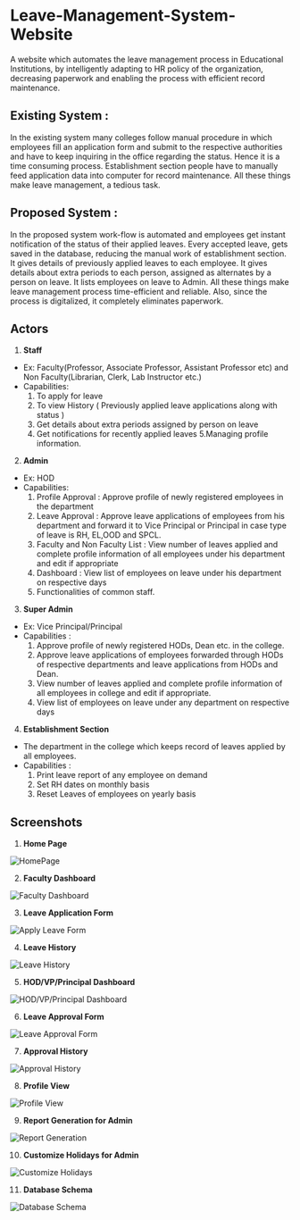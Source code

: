 # Leave-Management-System-Website
A website which automates the leave management process in Educational Institutions, by intelligently adapting to HR policy of the organization, decreasing paperwork and enabling the process with efficient record maintenance.

## Existing System :
In the existing system many colleges follow manual procedure in which employees fill an application form and submit to the respective authorities and have to keep   inquiring in the office regarding the status. Hence it is a time consuming process. Establishment section people have to manually feed application data into computer for record maintenance. All these things make leave management, a tedious task.

## Proposed System :
In the proposed system work-flow is automated and employees get instant notification of the status of their applied leaves. Every accepted leave, gets saved in the database, reducing the manual work of establishment section. It gives details of previously applied leaves to each employee. It gives details about extra periods to each person, assigned as alternates by a person on leave. It lists employees on leave to Admin. All these things make leave management process  time-efficient and reliable. Also, since the process is digitalized, it completely eliminates paperwork.

## Actors

1. **Staff**  
- Ex: Faculty(Professor, Associate Professor, Assistant Professor etc) and Non Faculty(Librarian, Clerk, Lab Instructor etc.)  
- Capabilities: 
    1. To apply for leave 
    2. To view History ( Previously applied leave applications 		along with status )
    3. Get details about extra periods assigned by person on 		leave 
    4. Get notifications for recently applied leaves 
    5.Managing profile information.

2. **Admin**  
- Ex: HOD  
- Capabilities: 
    1. Profile Approval : Approve profile of newly registered employees in the department 
    2. Leave Approval : Approve leave applications of employees from his department and forward it to Vice Principal or Principal in case type of leave is RH, EL,OOD and SPCL. 
    3. Faculty and Non Faculty List : View number of leaves applied and  complete profile information of all employees under his department and edit if appropriate 
    4. Dashboard : View list of employees on leave under his department on respective days 
    5. Functionalities of common staff.

3. **Super Admin**   
- Ex: Vice Principal/Principal  
- Capabilities : 
    1. Approve profile of newly registered HODs, Dean etc. in the college. 
    2. Approve leave applications of employees forwarded   through HODs of respective departments and leave applications from HODs and Dean. 
    3. View number of leaves applied and complete profile information of all employees in college and edit if appropriate. 
    4. View list of employees on leave under any department on respective days

4. **Establishment Section**  
- The department in the college which keeps record of leaves applied by all employees.    
- Capabilities :
    1. Print leave report of any employee on demand 
    2. Set RH dates on monthly basis 
    3. Reset Leaves of employees on yearly basis

## Screenshots  

1. **Home Page**  
  
![HomePage](Demo/screenshots/HomePage.png)

2. **Faculty Dashboard**
  
![Faculty Dashboard](Demo/screenshots/Dashboard.png)

3. **Leave Application Form**
  
![Apply Leave Form](Demo/screenshots/ApplyLeave.png)

4. **Leave History**
  
![Leave History](Demo/screenshots/LeaveHistory.png)

5. **HOD/VP/Principal Dashboard**
  
![HOD/VP/Principal Dashboard](Demo/screenshots/HOD_Dashboard.png)

6. **Leave Approval Form**

![Leave Approval Form](Demo/screenshots/Approval.png)

7. **Approval History**

![Approval History](Demo/screenshots/ApprovalHistory.png)

8. **Profile View**
  
![Profile View](Demo/screenshots/Profile.png)

9. **Report Generation for Admin**
  
![Report Generation](Demo/screenshots/ReportGeneration.png)

10. **Customize Holidays for Admin**

![Customize Holidays](Demo/screenshots/Customize_Holidays.png)

11. **Database Schema**

![Database Schema](Demo/screenshots/DatabaseDesign.png)
